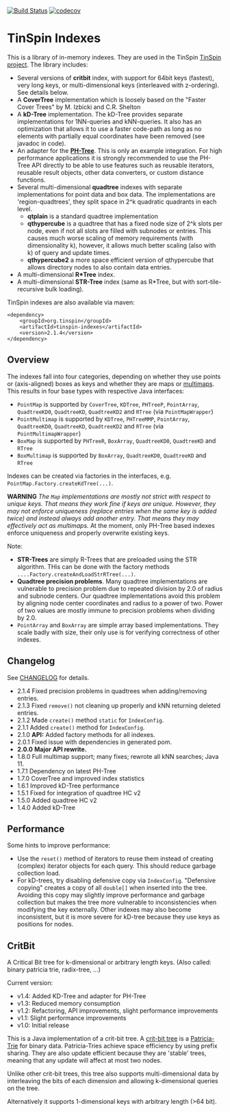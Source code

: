 
[![Build Status](https://github.com/tzaeschke/tinspin-indexes/actions/workflows/build.yml/badge.svg)](https://github.com/tzaeschke/tinspin-indexes/actions/)
[![codecov](https://codecov.io/gh/tzaeschke/tinspin-indexes/branch/master/graph/badge.svg)](https://codecov.io/gh/tzaeschke/tinspin-indexes)

TinSpin Indexes
===============
This is a library of in-memory indexes. They are used in the TinSpin [TinSpin project](http://www.tinspin.org). The library includes:

 - Several versions of **critbit** index, with support for 64bit keys (fastest), very long keys, or multi-dimensional keys (interleaved with z-ordering). See details below.
 - A **CoverTree** implementation which is loosely based on the "Faster Cover Trees" by M. Izbicki and C.R. Shelton
 - A **kD-Tree** implementation. The kD-Tree provides separate implementations for 1NN-queries and kNN-queries. It also has an optimization that allows it to use a faster code-path as long as no elements with partially equal coordinates have been removed (see javadoc in code).  
 - An adapter for the [**PH-Tree**](http://www.phtree.org). This is only an example integration. For high performance applications it is strongly recommended to use the PH-Tree API directly to be able to use features such as reusable iterators, reusable result objects, other data converters, or custom distance functions. 
 - Several multi-dimensional **quadtree** indexes with separate implementations for point data and box data. The implementations are 'region-quadtrees', they split space in 2^k quadratic quadrants in each level.
     - **qtplain** is a standard quadtree implementation
     - **qthypercube** is a quadtree that has a fixed node size of 2^k slots per node, even if not all slots are filled with subnodes or entries. This causes much worse scaling of memory requirements (with dimensionality k), however, it allows much better scaling (also with k) of query and update times. 
     - **qthypercube2** a more space efficient version of qthypercube that allows directory nodes to also contain data entries.
 - A multi-dimensional **R*Tree** index.
 - A multi-dimensional **STR-Tree** index (same as R*Tree, but with sort-tile-recursive bulk loading). 
 
TinSpin indexes are also available via maven:

```
<dependency>
    <groupId>org.tinspin</groupId>
    <artifactId>tinspin-indexes</artifactId>
    <version>2.1.4</version>
</dependency>
```
  
## Overview
The indexes fall into four categories, depending on whether they use points or (axis-aligned) boxes as keys and whether they are maps or [multimaps](https://en.wikipedia.org/wiki/Multimap). This results in four base types with respective Java interfaces:
- `PointMap` is supported by `CoverTree`, `KDTree`, `PHTreeP`, `PointArray`, `QuadtreeKD0`, `QuadtreeKD`, `QuadtreeKD2` and `RTree` (via `PointMapWrapper`)
- `PointMultimap` is supported by `KDTree`, `PHTreeMMP`, `PointArray`, `QuadtreeKD0`, `QuadtreeKD`, `QuadtreeKD2` and `RTree` (via `PointMultimapWrapper`)
- `BoxMap` is supported by `PHTreeR`, `BoxArray`, `QuadtreeKD0`, `QuadtreeKD` and `RTree`
- `BoxMultimap` is supported by `BoxArray`, `QuadtreeKD0`, `QuadtreeKD` and `RTree`

Indexes can be created via factories in the interfaces, e.g. `PointMap.Factory.createKdTree(...)`.

**WARNING** *The `Map` implementations are mostly not strict with respect to unique keys. That means they work fine if keys are unique. However, they may not enforce uniqueness (replace entries when the same key is added twice) and instead always add another entry. That means they may effectively act as multimaps.* At the moment, only PH-Tree based indexes enforce uniqueness and properly overwrite existing keys.

Note:
 - **STR-Trees** are simply R-Trees that are preloaded using the STR algorithm. THis can be done with
   the factory methods `....Factory.createAndLoadStrRTree(...)`.
 - **Quadtree precision problems**. Many quadtree implementations are vulnerable to precision problem due to repeated 
   division by 2.0 of radius and subnode centers. Our quadtree implementations avoid this problem by aligning node center
   coordinates and radius to a power of two. Power of two values are mostly immune to precision problems when dividing by 2.0.
 - `PointArray` and `BoxArray` are simple array based implementations. They scale badly with size, their only use is for verifying correctness of other indexes. 

## Changelog

See [CHANGELOG](CHANGELOG.md) for details.
 - 2.1.4 Fixed precision problems in quadtrees when adding/removing entries.
 - 2.1.3 Fixed `remove()` not cleaning up properly and kNN returning deleted entries.
 - 2.1.2 Made `create()` method `static` for `IndexConfig`.
 - 2.1.1 Added `create()` method for `IndexConfig`.
 - 2.1.0 **API:** Added factory methods for all indexes.
 - 2.0.1 Fixed issue with dependencies in generated pom.
 - **2.0.0** **Major API rewrite.**
 - 1.8.0 Full multimap support; many fixes; rewrote all kNN searches; Java 11.  
 - 1.7.1 Dependency on latest PH-Tree
 - 1.7.0 CoverTree and improved index statistics
 - 1.6.1 Improved kD-Tree performance
 - 1.5.1 Fixed for integration of quadtree HC v2
 - 1.5.0 Added quadtree HC v2
 - 1.4.0 Added kD-Tree

## Performance
Some hints to improve performance:
- Use the `reset()` method of iterators to reuse them instead of creating (complex) iterator objects for each query. This should reduce garbage collection load.  
- For kD-trees, try disabling defensive copy via `IndexConfig`. "Defensive copying" creates a copy of all `double[]` 
  when inserted into the tree. Avoiding this copy may slightly improve performance and garbage collection but makes the tree more 
  vulnerable to inconsistencies when modifying the key externally. Other indexes may also become inconsistent, 
  but it is more severe for kD-tree because they use keys as positions for nodes.  


## CritBit

A Critical Bit tree for k-dimensional or arbitrary length keys.
(Also called: binary patricia trie, radix-tree, ...)

Current version: 

 - v1.4: Added KD-Tree and adapter for PH-Tree
 - v1.3: Reduced memory consumption
 - v1.2: Refactoring, API improvements, slight performance improvements
 - v1.1: Slight performance improvements
 - v1.0: Initial release

This is a Java implementation of a crit-bit tree. 
A [crit-bit tree](https://cr.yp.to/critbit.html) is a 
[Patricia-Trie](https://en.wikipedia.org/wiki/Radix_tree#History)
for binary data. Patricia-Tries achieve space efficiency by using prefix sharing. 
They are also update efficient because they are 'stable' trees, meaning that any update will affect at most two nodes.

Unlike other crit-bit trees, this tree also supports multi-dimensional data by interleaving the bits of each 
dimension and allowing k-dimensional queries on the tree.

Alternatively it supports 1-dimensional keys with arbitrary length (>64 bit).



